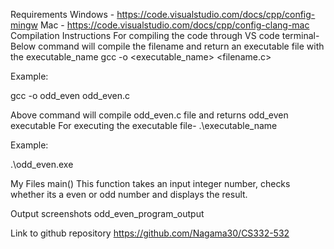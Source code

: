 Requirements
Windows - https://code.visualstudio.com/docs/cpp/config-mingw
Mac - https://code.visualstudio.com/docs/cpp/config-clang-mac
Compilation Instructions
For compiling the code through VS code terminal-
Below command will compile the filename and return an executable file with the executable_name
gcc -o <executable_name> <filename.c>

Example:

gcc -o odd_even odd_even.c

Above command will compile odd_even.c file and returns odd_even executable
For executing the executable file-
.\executable_name

Example:

.\odd_even.exe

My Files
main()
This function takes an input integer number, checks whether its a even or odd number and displays the result.

Output screenshots
odd_even_program_output

Link to github repository
https://github.com/Nagama30/CS332-532